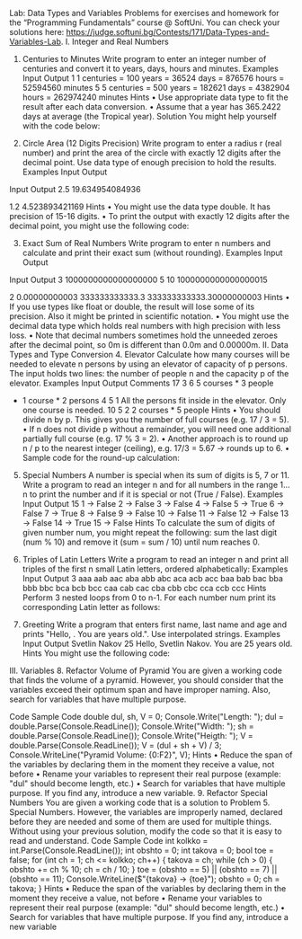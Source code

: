 ﻿Lab: Data Types and Variables
Problems for exercises and homework for the “Programming Fundamentals” course @ SoftUni.
You can check your solutions here: https://judge.softuni.bg/Contests/171/Data-Types-and-Variables-Lab.
I. Integer and Real Numbers
1. Centuries to Minutes
Write program to enter an integer number of centuries and convert it to years, days, hours and minutes.
Examples
InputOutput11 centuries = 100 years = 36524 days = 876576 hours = 52594560 minutes55 centuries = 500 years = 182621 days = 4382904 hours = 262974240 minutesHints
• Use appropriate data type to fit the result after each data conversion.
• Assume that a year has 365.2422 days at average (the Tropical year).
Solution
You might help yourself with the code below:
    
2. Circle Area (12 Digits Precision)
Write program to enter a radius r (real number) and print the area of the circle with exactly 12 digits after the decimal point. Use data type of enough precision to hold the results.
Examples
InputOutputInputOutput2.519.6349540849361.24.523893421169Hints
• You might use the data type double. It has precision of 15-16 digits.
• To print the output with exactly 12 digits after the decimal point, you might use the following code:
       
3. Exact Sum of Real Numbers
Write program to enter n numbers and calculate and print their exact sum (without rounding).
Examples
InputOutputInputOutput3
1000000000000000000
5
1010000000000000000152
0.00000000003
333333333333.3333333333333.30000000003Hints
• If you use types like float or double, the result will lose some of its precision. Also it might be printed in scientific notation.
• You might use the decimal data type which holds real numbers with high precision with less loss.
• Note that decimal numbers sometimes hold the unneeded zeroes after the decimal point, so 0m is different than 0.0m and 0.00000m.
II. Data Types and Type Conversion
4. Elevator
Calculate how many courses will be needed to elevate n persons by using an elevator of capacity of p persons. The input holds two lines: the number of people n and the capacity p of the elevator.
Examples
InputOutputComments17
365 courses * 3 people
+ 1 course * 2 persons4
51All the persons fit inside in the elevator.
Only one course is needed.10
522 courses * 5 peopleHints
• You should divide n by p. This gives you the number of full courses (e.g. 17 / 3 = 5).
• If n does not divide p without a remainder, you will need one additional partially full course (e.g. 17 % 3 = 2).
• Another approach is to round up n / p to the nearest integer (ceiling), e.g. 17/3 = 5.67 → rounds up to 6.
• Sample code for the round-up calculation:
       
5. Special Numbers
A number is special when its sum of digits is 5, 7 or 11.
Write a program to read an integer n and for all numbers in the range 1…n to print the number and if it is special or not (True / False).
Examples
InputOutput151 -> False
2 -> False
3 -> False
4 -> False
5 -> True
6 -> False
7 -> True
8 -> False
9 -> False
10 -> False
11 -> False
12 -> False
13 -> False
14 -> True
15 -> FalseHints
To calculate the sum of digits of given number num, you might repeat the following: sum the last digit (num % 10) and remove it (sum = sum / 10) until num reaches 0.
6. Triples of Latin Letters
Write a program to read an integer n and print all triples of the first n small Latin letters, ordered alphabetically:
Examples
InputOutput3aaa
aab
aac
aba
abb
abc
aca
acb
acc
baa
bab
bac
bba
bbb
bbc
bca
bcb
bcc
caa
cab
cac
cba
cbb
cbc
cca
ccb
cccHints
Perform 3 nested loops from 0 to n-1. For each number num print its corresponding Latin letter as follows:
    
7. Greeting
Write a program that enters first name, last name and age and prints "Hello, <first name> <last name>. You are <age> years old.". Use interpolated strings.
Examples
InputOutputSvetlin
Nakov
25Hello, Svetlin Nakov. You are 25 years old.Hints
You might use the following code:
    
III. Variables
8. Refactor Volume of Pyramid 
You are given a working code that finds the volume of a pyramid. However, you should consider that the variables exceed their optimum span and have improper naming. Also, search for variables that have multiple purpose.


Code
Sample Codedouble dul, sh, V = 0;
Console.Write("Length: ");
dul = double.Parse(Console.ReadLine());
Console.Write("Width: ");
sh = double.Parse(Console.ReadLine());
Console.Write("Heigth: ");
V = double.Parse(Console.ReadLine());
V = (dul + sh + V) / 3;
Console.WriteLine("Pyramid Volume: {0:F2}", V);Hints
• Reduce the span of the variables by declaring them in the moment they receive a value, not before
• Rename your variables to represent their real purpose (example: "dul" should become length, etc.)
• Search for variables that have multiple purpose. If you find any, introduce a new variable.
9. Refactor Special Numbers
You are given a working code that is a solution to Problem 5. Special Numbers. However, the variables are improperly named, declared before they are needed and some of them are used for multiple things. Without using your previous solution, modify the code so that it is easy to read and understand.
Code
Sample Codeint kolkko = int.Parse(Console.ReadLine());
int obshto = 0; int takova = 0; bool toe = false;
for (int ch = 1; ch <= kolkko; ch++)
{
    takova = ch;
    while (ch > 0)
    {
        obshto += ch % 10;
        ch = ch / 10;
    }
    toe = (obshto == 5) || (obshto == 7) || (obshto == 11);
    Console.WriteLine($"{takova} -> {toe}");
    obshto = 0;
    ch = takova;
}Hints
• Reduce the span of the variables by declaring them in the moment they receive a value, not before
• Rename your variables to represent their real purpose (example: "dul" should become length, etc.)
• Search for variables that have multiple purpose. If you find any, introduce a new variable




